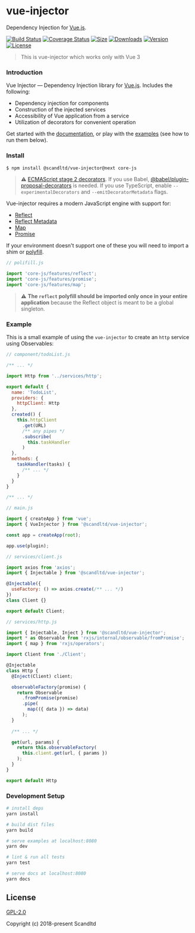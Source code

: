 # vue-injector
Dependency Injection for [Vue.js](http://vuejs.org). 

[![Build Status](https://img.shields.io/circleci/project/github/Scandltd/vue-injector/next.svg?longCache=true&style=flat-square)](https://circleci.com/gh/Scandltd/vue-injector)
[![Coverage Status](https://img.shields.io/coveralls/github/Scandltd/vue-injector/next?style=flat-square)](https://coveralls.io/github/Scandltd/vue-injector)
[![Size](https://img.shields.io/bundlephobia/minzip/@scandltd/vue-injector/next.svg?style=flat-square)](https://www.npmjs.com/package/@scandltd/vue-injector/v/next)
[![Downloads](https://img.shields.io/npm/dt/@scandltd/vue-injector.svg?longCache=true&style=flat-square)](https://www.npmjs.com/package/@scandltd/vue-injector/v/next)
[![Version](https://img.shields.io/npm/v/@scandltd/vue-injector/next.svg?longCache=true&style=flat-square)](https://www.npmjs.com/package/@scandltd/vue-injector/v/next)
[![License](https://img.shields.io/npm/l/@scandltd/vue-injector.svg?longCache=true&style=flat-square)](https://www.npmjs.com/package/@scandltd/vue-injector/v/next)

> This is vue-injector which works only with Vue 3

### Introduction

Vue Injector — Dependency Injection library for [Vue.js](https://ru.vuejs.org/). Includes the following:

- Dependency injection for components
- Construction of the injected services
- Accessibility of Vue application from a service
- Utilization of decorators for convenient operation

Get started with the [documentation](https://vue-injector-next.netlify.com/guide/), or play with the [examples](https://github.com/Scandltd/vue-injector/tree/next/examples) (see how to run them below).

### Install

```bash 
$ npm install @scandltd/vue-injector@next core-js
```

> :warning:
[ECMAScript stage 2 decorators](https://github.com/tc39/proposal-decorators).
If you use Babel, [@babel/plugin-proposal-decorators](https://github.com/babel/babel/tree/master/packages/babel-plugin-proposal-decorators) is needed.
If you use TypeScript, enable `--experimentalDecorators` and `--emitDecoratorMetadata` flags.

Vue-injector requires a modern JavaScript engine with support for:

- [Reflect](https://developer.mozilla.org/ru/docs/Web/JavaScript/Reference/Global_Objects/Reflect)
- [Reflect Metadata](https://rbuckton.github.io/reflect-metadata/)
- [Map](https://developer.mozilla.org/en-US/docs/Web/JavaScript/Reference/Global_Objects/Map)
- [Promise](https://developer.mozilla.org/en-US/docs/Web/JavaScript/Reference/Global_Objects/Promise)

If your environment doesn't support one of these you will need to import a shim or [polyfill](https://github.com/zloirock/core-js/).

```js
// polifill.js

import 'core-js/features/reflect';
import 'core-js/features/promise';
import 'core-js/features/map';
```

> :warning: **The `reflect` polyfill should be imported only once in your entire application** because the Reflect object is meant to be a global singleton.

### Example

This is a small example of using the `vue-injector` to create an `http` service using Observables:

```js
// component/todoList.js

/** ... */

import Http from '../services/http';

export default {
  name: 'TodoList',
  providers: {
    httpClient: Http
  },
  created() {
    this.httpClient
      .get(URL)
      /** any pipes */
      .subscribe(
        this.taskHandler
      )
  },
  methods: {
    taskHandler(tasks) {
      /** ... */
    }
  }
}

/** ... */

```

```js
// main.js

import { createApp } from 'vue';
import { VueInjector } from '@scandltd/vue-injector';

const app = createApp(root);

app.use(plugin);

```

```js
// services/client.js

import axios from 'axios';
import { Injectable } from '@scandltd/vue-injector';

@Injectable({
  useFactory: () => axios.create(/** ... */)
})
class Client {}

export default Client;

```

```js
// services/http.js

import { Injectable, Inject } from '@scandltd/vue-injector';
import * as Observable from 'rxjs/internal/observable/fromPromise';
import { map } from 'rxjs/operators';

import Client from './Client';

@Injectable
class Http {
  @Inject(Client) client;

  observableFactory(promise) {
    return Observable
      .fromPromise(promise)
      .pipe(
        map(({ data }) => data)
      );
  }
  
  /** ... */

  get(url, params) {
    return this.observableFactory(
      this.client.get(url, { params })
    );
  }
}

export default Http

```


### Development Setup

``` bash
# install deps
yarn install

# build dist files
yarn build

# serve examples at localhost:8080
yarn dev

# lint & run all tests
yarn test

# serve docs at localhost:8080
yarn docs
```

## License

[GPL-2.0](https://opensource.org/licenses/GPL-2.0)

Copyright (c) 2018-present Scandltd


